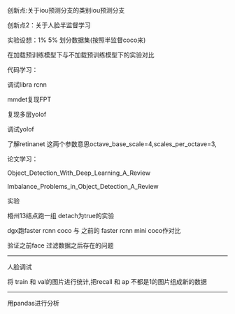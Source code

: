 创新点:关于iou预测分支的类别iou预测分支

创新点2：关于人脸半监督学习

实验设想：1% 5% 划分数据集(按照半监督coco来)

在加载预训练模型下与不加载预训练模型下的实验对比

代码学习：

调试libra rcnn

mmdet复现FPT

复现多层yolof

调试yolof

了解retinanet 这两个参数意思octave_base_scale=4,scales_per_octave=3,

论文学习：

Object_Detection_With_Deep_Learning_A_Review

Imbalance_Problems_in_Object_Detection_A_Review


实验

梧州13结点跑一组 detach为true的实验

dgx跑faster rcnn coco 与 之前的 faster rcnn mini coco作对比

验证之前face 过滤数据之后存在的问题

----------------------------------------------------------
人脸调试

将 train 和 val的图片进行统计,把recall 和 ap 不都是1的图片组成新的数据

-------------------------------------------------------------------
用pandas进行分析

